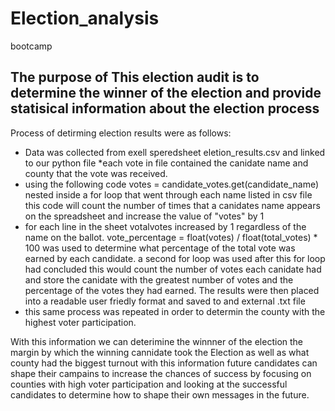 # Election_analysis
bootcamp
## The purpose of This election audit is to determine the winner of the election and provide statisical information about the election process
Process of detirming election results were as follows:
* Data was collected from exell speredsheet eletion_results.csv and linked to our python file 
*each vote in file contained the canidate name and county that the vote was received.
* using the following code votes = candidate_votes.get(candidate_name) nested inside a for loop that went through each name listed in csv file this code will count the number of times that a canidates name appears on the spreadsheet and increase the value of "votes" by 1 
* for each line in the sheet votalvotes increased by 1 regardless of the name on the ballot. vote_percentage = float(votes) / float(total_votes) * 100 was used to determine what percentage of the total vote was earned by each candidate. 
a second for loop was used after this for loop had concluded this would count the number of votes each canidate had and store the canidate with the greatest number of votes and the percentage of the votes they had earned. 
The results were then placed into a readable user friedly format and saved to and external .txt file 
* this same process was repeated in order to determin the county with the highest voter participation.

With this information we can deterimine the winnner of the election the margin by which the winning cannidate took the Election as well as what county had the biggest turnout with this information future candidates can shape their campains to increase the chances of success by focusing on counties with high voter participation and looking at the successful candidates to determine how to shape their own messages in the future. 
